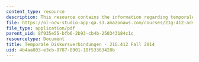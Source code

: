 ```yaml
---
content_type: resource
description: This resource contains the information regarding temporale diskursverbindungen.
file: https://ol-ocw-studio-app-qa.s3.amazonaws.com/courses/21g-412-advanced-german-literature-culture-madness-murder-mysteries-fall-2014/4b4aa803e3cb8787890118f53363428b_MIT21G_412F14_Wk2-3_Tem.pdf
file_type: application/pdf
parent_uid: 8f935e55-bfb6-2b93-cb4b-250343184c1c
resourcetype: Document
title: Temporale Diskursverbindungen - 21G.412 Fall 2014
uid: 4b4aa803-e3cb-8787-8901-18f53363428b
---
```

